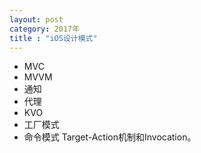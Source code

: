 ```yaml
---
layout: post
category: 2017年
title : "iOS设计模式"
---
```


- MVC
- MVVM
- 通知
- 代理
- KVO
- 工厂模式
- 命令模式 Target-Action机制和Invocation。

